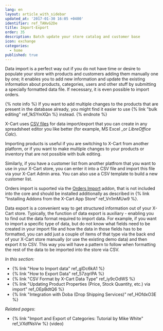 ```yaml
---
lang: en
layout: article_with_sidebar
updated_at: '2017-01-30 16:05 +0400'
identifier: ref_TANvG2De
title: Import-Export
order: 35
description: Batch update your store catalog and customer base
icon: exchange
categories:
  - home
published: true
---
```

Data import is a perfect way out if you do not have time or desire to populate your store with products and customers adding them manually one by one; it enables you to add new information and update the existing information about products, categories, users and other stuff by submitting a specially formatted data file. If necessary, it is even possible to import orders.

{% note info %}
If you want to add multiple changes to the products that are present in the database already, you might find it easier to use {% link "bulk editing" ref_1kSYmXQn %} instead.
{% endnote %}

X-Cart uses [CSV files](https://en.wikipedia.org/wiki/Comma-separated_values "Import-Export") for data import/export that you can create in any spreadsheet editor you like better (for example, MS Excel _or _LibreOffice Calc_). 

Importing products is useful if you are switching to X-Cart from another platform, or if you want to make multiple changes to your products or inventory that are not possible with bulk editing. 

Similarly, if you have a customer list from another platfrom that you want to use in your X-Cart store, you can enter it into a CSV file and import this file via your X-Cart Admin area. You can also use a CSV template to build a new customer list.

Orders import is suported via the [Orders Import](https://market.x-cart.com/addons/orders-import.html "Import-Export") addon, that is not included into the core and should be installed additionally as described in {% link "Installing Addons from the X-Cart App Store" ref_Vn1mMUw9 %}.

Data export is a convenient way to get structured information out of your X-Cart store. Typically, the function of data export is auxiliary - enabling you to find out the data format required to import data. For example, if you want to import a specific type of data, but do not know what fields need to be created in your import file and how the data in those fields has to be formatted, you can add just a couple of items of that type via the back end of your X-Cart store manually (or use the existing demo data) and then export it to CSV. This way you will have a pattern to follow when formatting the rest of the data to be imported into the store via CSV. 

_In this section:_

*   {% link "How to Import data" ref_glDc6kA1 %}
*   {% link "How to Export Data" ref_57zqrlPA %}
*   {% link "CSV Format by X-Cart Data Type" ref_iy9cOdWS %} 
*   {% link "Updating Product Properties (Price, Stock Quantity, etc.) via import" ref_OEpBdtQ6 %}
*   {% link "Integration with Doba (Drop Shipping Services)" ref_HOfdxO3E %}

_Related pages_:

*   {% link "Import and Export of Categories: Tutorial by Mike White" ref_VXdfNsVw %} (video)
